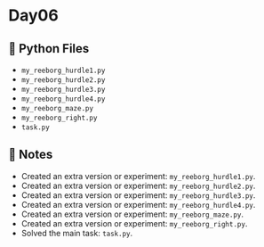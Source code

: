 # Day06

## 📄 Python Files
- `my_reeborg_hurdle1.py`
- `my_reeborg_hurdle2.py`
- `my_reeborg_hurdle3.py`
- `my_reeborg_hurdle4.py`
- `my_reeborg_maze.py`
- `my_reeborg_right.py`
- `task.py`

## 📝 Notes
- Created an extra version or experiment: `my_reeborg_hurdle1.py`.
- Created an extra version or experiment: `my_reeborg_hurdle2.py`.
- Created an extra version or experiment: `my_reeborg_hurdle3.py`.
- Created an extra version or experiment: `my_reeborg_hurdle4.py`.
- Created an extra version or experiment: `my_reeborg_maze.py`.
- Created an extra version or experiment: `my_reeborg_right.py`.
- Solved the main task: `task.py`.